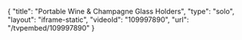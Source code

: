 {
    "title": "Portable Wine &amp; Champagne Glass Holders",
    "type": "solo",
    "layout": "iframe-static",
    "videoId": "109997890",
    "url": "\/tvpembed\/109997890"
}
